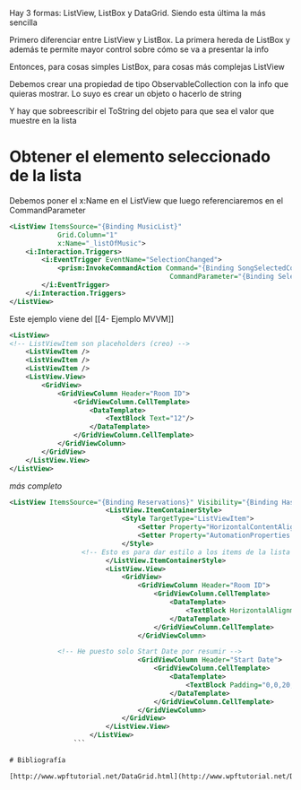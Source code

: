 Hay 3 formas: ListView, ListBox y DataGrid. Siendo esta última la más sencilla

Primero diferenciar entre ListView y ListBox. La primera hereda de ListBox y además te permite mayor control sobre cómo se va a presentar la info

Entonces, para cosas simples ListBox, para cosas más complejas ListView


Debemos crear una propiedad de tipo ObservableCollection con la info que quieras mostrar. Lo suyo es crear un objeto o hacerlo de string

Y hay que sobreescribir el ToString del objeto para que sea el valor que muestre en la lista

# Obtener el elemento seleccionado de la lista

Debemos poner el x:Name en el ListView que luego referenciaremos en el CommandParameter

```xml
<ListView ItemsSource="{Binding MusicList}"
            Grid.Column="1"
            x:Name="_listOfMusic">
    <i:Interaction.Triggers>
        <i:EventTrigger EventName="SelectionChanged">
            <prism:InvokeCommandAction Command="{Binding SongSelectedCommand}" 
                                        CommandParameter="{Binding SelectedItem, ElementName=_listOfMusic}" />
        </i:EventTrigger>
    </i:Interaction.Triggers>
</ListView>
```

Este ejemplo viene del [[4- Ejemplo MVVM]] 

```xml 
<ListView>
<!-- ListViewItem son placeholders (creo) -->
    <ListViewItem />
    <ListViewItem />
    <ListViewItem />
    <ListView.View>
        <GridView>
            <GridViewColumn Header="Room ID">
                <GridViewColumn.CellTemplate>
                    <DataTemplate>
                        <TextBlock Text="12"/>
                    </DataTemplate>
                </GridViewColumn.CellTemplate>
            </GridViewColumn>
        </GridView>
    </ListView.View>
</ListView>
``` 

_más completo_
```xml 
<ListView ItemsSource="{Binding Reservations}" Visibility="{Binding HasReservations, Converter={StaticResource BooleanToVisibilityConverter}}">
                        <ListView.ItemContainerStyle>
                            <Style TargetType="ListViewItem">
                                <Setter Property="HorizontalContentAlignment" Value="Stretch" />
                                <Setter Property="AutomationProperties.AutomationId" Value="{Binding RoomID, StringFormat={}{0}_ReservationListingItem}" />
                            </Style>
                  <!-- Esto es para dar estilo a los items de la lista -->
                        </ListView.ItemContainerStyle>
                        <ListView.View>
                            <GridView>
                                <GridViewColumn Header="Room ID">
                                    <GridViewColumn.CellTemplate>
                                        <DataTemplate>
                                            <TextBlock HorizontalAlignment="Center" Text="{Binding RoomID}" />
                                        </DataTemplate>
                                    </GridViewColumn.CellTemplate>
                                </GridViewColumn>

			<!-- He puesto solo Start Date por resumir -->
                                <GridViewColumn Header="Start Date">
                                    <GridViewColumn.CellTemplate>
                                        <DataTemplate>
                                            <TextBlock Padding="0,0,20,0" Text="{Binding StartDate}" />
                                        </DataTemplate>
                                    </GridViewColumn.CellTemplate>
                                </GridViewColumn>
                            </GridView>
                        </ListView.View>
                    </ListView>
                ``` 
            
# Bibliografía

[http://www.wpftutorial.net/DataGrid.html](http://www.wpftutorial.net/DataGrid.html)